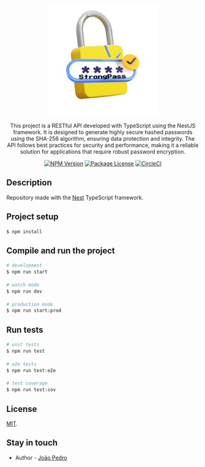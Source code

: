 <p align="center">
  <a href="http://nestjs.com/" target="blank"><img src="./src/images/StrongPass.svg" width="290" alt="StrongPass img" /></a>
</p>

[circleci-image]: https://img.shields.io/circleci/build/github/nestjs/nest/master?token=abc123def456
[circleci-url]: https://circleci.com/gh/nestjs/nest

  <p align="center">This project is a RESTful API developed with TypeScript using the NestJS framework. It is designed to generate highly secure hashed passwords using the SHA-256 algorithm, ensuring data protection and integrity. The API follows best practices for security and performance, making it a reliable solution for applications that require robust password encryption.</p>
    <p align="center">
<a href="https://www.npmjs.com/~nestjscore" target="_blank"><img src="https://img.shields.io/npm/v/@nestjs/core.svg" alt="NPM Version" /></a>
<a href="https://www.npmjs.com/~nestjscore" target="_blank"><img src="https://img.shields.io/npm/l/@nestjs/core.svg" alt="Package License" /></a>
<a href="https://circleci.com/gh/nestjs/nest" target="_blank"><img src="https://img.shields.io/circleci/build/github/nestjs/nest/master" alt="CircleCI" /></a>
</p>

## Description

Repository made with the [Nest](https://github.com/nestjs/nest) TypeScript framework.

## Project setup

```bash
$ npm install
```

## Compile and run the project

```bash
# development
$ npm run start

# watch mode
$ npm run dev

# production mode
$ npm run start:prod
```

## Run tests

```bash
# unit tests
$ npm run test

# e2e tests
$ npm run test:e2e

# test coverage
$ npm run test:cov
```

## License

[MIT](./LICENSE).

## Stay in touch

- Author - [João Pedro](www.linkedin.com/in/joaopedrooliver)